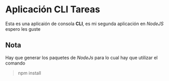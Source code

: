 # Aplicación CLI Tareas

Esta es una aplicaión de consola **CLI**, es mi segunda aplicación en *NodeJS*
espero les guste

## Nota

Hay que generar los paquetes de *NodeJs* para lo cual hay que utilizar el comando

> npm install

